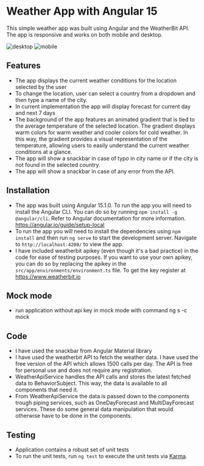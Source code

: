 # Weather App with Angular 15
This simple weather app was built using Angular and the WeatherBit API. The app is responsive and works on both mobile and desktop.

![desktop](https://user-images.githubusercontent.com/37372229/220947849-18d87671-f98f-45ff-a270-77c3a7f95a45.png)
![mobile](https://user-images.githubusercontent.com/37372229/220947893-e099ade0-41bd-4f95-a4d9-6d4dd156bfd7.png)

## Features
* The app displays the current weather conditions for the location selected by the user
* To change the location, user can select a country from a dropdown and then type a name of the city.
* In  current implementation the app will display forecast for current day and next 7 days
* The background of the app features an animated gradient that is tied to the average temperature of the selected location. The gradient displays warm colors for warm weather and cooler colors for cold weather. In this way, the gradient provides a visual representation of the temperature, allowing users to easily understand the current weather conditions at a glance.
* The app will show a snackbar in case of typo in city name or if the city is not found in the selected country.
* The app will show a snackbar in case of any error from the API.

## Installation
* The app was built using Angular 15.1.0. To run the app you will need to install the Angular CLI. You can do so by running `npm install -g @angular/cli`. Refer to Angular documentation for more information. https://angular.io/guide/setup-local
* To run the app you will need to install the dependencies using `npm install` and then run `ng serve` to start the development server. Navigate to `http://localhost:4200/` to view the app.
* I have included weatherbit apikey (even though it's a bad practice) in the code for ease of testing purposes. If you want to use your own apikey, you can do so by replacing the apikey in the `src/app/environments/environment.ts` file. To get the key register at https://www.weatherbit.io

## Mock mode
* run application without api key in mock mode with command ng s -c mock

## Code
* I have used the snackbar from Angular Material library
* I have used the weatherbit API to fetch the weather data. I have used the free version of the API which allows 1500 calls per day. The API is free for personal use and does not require any registration.
* WeatherApiService handles the API calls and stores the latest fetched data to BehaviorSubject. This way, the data is available to all components that need it.
* From WeatherApiService the data is passed down to the components trough piping services, such as OneDayForecast and MultiDayForecast services. These do some general data manipulation that would otherwise have to be done in the components.

## Testing
* Application contains a robust set of unit tests
* To run the unit tests, run `ng test` to execute the unit tests via [Karma](https://karma-runner.github.io).
